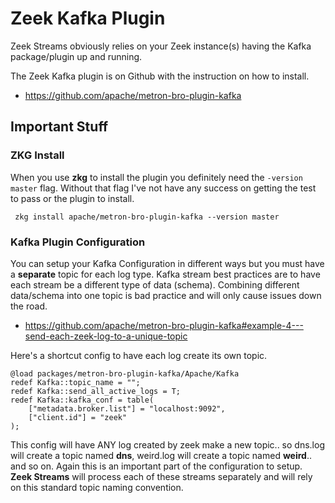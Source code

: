 # Zeek Kafka Plugin
Zeek Streams obviously relies on your Zeek instance(s) having the Kafka package/plugin up and running.

The Zeek Kafka plugin is on Github with the instruction on how to install. 

- <https://github.com/apache/metron-bro-plugin-kafka>

## Important Stuff

### ZKG Install
When you use **zkg** to install the plugin you definitely need the `-version master` flag. Without that flag I've not have any success on getting the test to pass or the plugin to install.


```
 zkg install apache/metron-bro-plugin-kafka --version master
```

### Kafka Plugin Configuration
You can setup your Kafka Configuration in different ways but you must have a **separate** topic for each log type. Kafka stream best practices are to have each stream be a different type of data (schema). Combining different data/schema into one topic is bad practice and will only cause issues down the road.

- <https://github.com/apache/metron-bro-plugin-kafka#example-4---send-each-zeek-log-to-a-unique-topic>

Here's a shortcut config to have each log create its own topic.

```
@load packages/metron-bro-plugin-kafka/Apache/Kafka
redef Kafka::topic_name = "";
redef Kafka::send_all_active_logs = T;
redef Kafka::kafka_conf = table(
    ["metadata.broker.list"] = "localhost:9092",
    ["client.id"] = "zeek"
);
```
This config will have ANY log created by zeek make a new topic.. so dns.log will create a topic named **dns**, weird.log will create a topic named **weird**.. and so on. Again this is an important part of the configuration to setup. **Zeek Streams** will process each of these streams separately and will rely on this standard topic naming convention.

